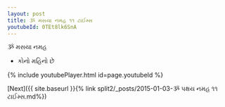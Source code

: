 ```yaml
---
layout: post
title: ૐ મસયા નમહ ૧૧ ટાઈમ્સ
youtubeId: 0TEt8lk6SnA
---
```

 
 
 ૐ મસયા નમહ  
 
 -  કોનો મહિનો છે 
 
  
 
  
 
 
 
 
 
 


{% include youtubePlayer.html id=page.youtubeId %}
 
[Next]({{ site.baseurl }}{% link  split2/_posts/2015-01-03-ૐ પક્ષય નમહ ૧૧ ટાઈમ્સ.md%})
 
